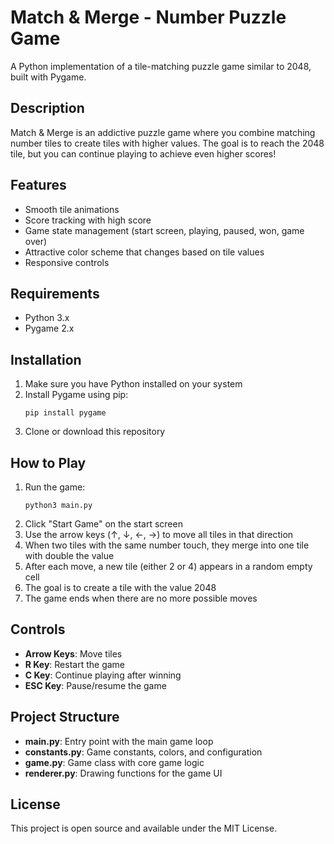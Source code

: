# Match & Merge - Number Puzzle Game

A Python implementation of a tile-matching puzzle game similar to 2048, built with Pygame.

## Description

Match & Merge is an addictive puzzle game where you combine matching number tiles to create tiles with higher values. The goal is to reach the 2048 tile, but you can continue playing to achieve even higher scores!

## Features

- Smooth tile animations
- Score tracking with high score
- Game state management (start screen, playing, paused, won, game over)
- Attractive color scheme that changes based on tile values
- Responsive controls

## Requirements

- Python 3.x
- Pygame 2.x

## Installation

1. Make sure you have Python installed on your system
2. Install Pygame using pip:
   ```
   pip install pygame
   ```
3. Clone or download this repository

## How to Play

1. Run the game:
   ```
   python3 main.py
   ```
2. Click "Start Game" on the start screen
3. Use the arrow keys (↑, ↓, ←, →) to move all tiles in that direction
4. When two tiles with the same number touch, they merge into one tile with double the value
5. After each move, a new tile (either 2 or 4) appears in a random empty cell
6. The goal is to create a tile with the value 2048
7. The game ends when there are no more possible moves

## Controls

- **Arrow Keys**: Move tiles
- **R Key**: Restart the game
- **C Key**: Continue playing after winning
- **ESC Key**: Pause/resume the game

## Project Structure

- **main.py**: Entry point with the main game loop
- **constants.py**: Game constants, colors, and configuration
- **game.py**: Game class with core game logic
- **renderer.py**: Drawing functions for the game UI

## License

This project is open source and available under the MIT License.
